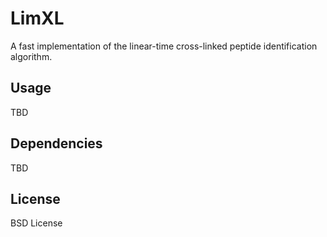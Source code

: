 # LimXL
A fast implementation of the linear-time cross-linked peptide identification
algorithm.

## Usage
TBD

## Dependencies
TBD

## License
BSD License